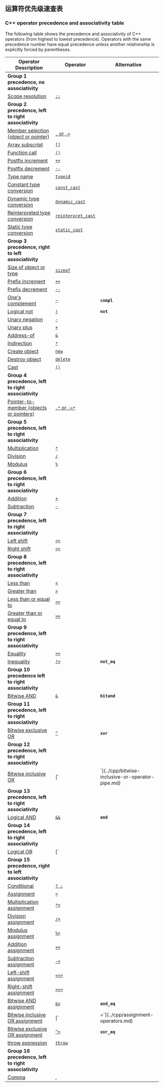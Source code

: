 



## 运算符优先级速查表


### C++ operator precedence and associativity table

The following table shows the precedence and associativity of C++ operators (from highest to lowest precedence). Operators with the same precedence number have equal precedence unless another relationship is explicitly forced by parentheses.

| Operator Description | Operator | Alternative |
|--|--|--|
| **Group 1 precedence, no associativity** |
| [Scope resolution](../cpp/scope-resolution-operator.md) | [`::`](../cpp/scope-resolution-operator.md) |
| **Group 2 precedence, left to right associativity** |
| [Member selection (object or pointer)](../cpp/member-access-operators-dot-and.md) | [`.` or `->`](../cpp/member-access-operators-dot-and.md) |
| [Array subscript](../cpp/subscript-operator.md) | [`[]`](../cpp/subscript-operator.md) |
| [Function call](../cpp/function-call-operator-parens.md) | [`()`](../cpp/function-call-operator-parens.md) |
| [Postfix increment](../cpp/postfix-increment-and-decrement-operators-increment-and-decrement.md) | [`++`](../cpp/postfix-increment-and-decrement-operators-increment-and-decrement.md) |
| [Postfix decrement](../cpp/postfix-increment-and-decrement-operators-increment-and-decrement.md) | [`--`](../cpp/postfix-increment-and-decrement-operators-increment-and-decrement.md) |
| [Type name](../cpp/typeid-operator.md) | [`typeid`](../cpp/typeid-operator.md) |
| [Constant type conversion](../cpp/const-cast-operator.md) | [`const_cast`](../cpp/const-cast-operator.md) |
| [Dynamic type conversion](../cpp/dynamic-cast-operator.md) | [`dynamic_cast`](../cpp/dynamic-cast-operator.md) |
| [Reinterpreted type conversion](../cpp/reinterpret-cast-operator.md) | [`reinterpret_cast`](../cpp/reinterpret-cast-operator.md) |
| [Static type conversion](../cpp/static-cast-operator.md) | [`static_cast`](../cpp/static-cast-operator.md) |
| **Group 3 precedence, right to left associativity** |
| [Size of object or type](../cpp/sizeof-operator.md) | [`sizeof`](../cpp/sizeof-operator.md) |
| [Prefix increment](../cpp/prefix-increment-and-decrement-operators-increment-and-decrement.md) | [`++`](../cpp/prefix-increment-and-decrement-operators-increment-and-decrement.md) |
| [Prefix decrement](../cpp/prefix-increment-and-decrement-operators-increment-and-decrement.md) | [`--`](../cpp/prefix-increment-and-decrement-operators-increment-and-decrement.md) |
| [One's complement](../cpp/one-s-complement-operator-tilde.md) | [`~`](../cpp/one-s-complement-operator-tilde.md) | **`compl`** |
| [Logical not](../cpp/logical-negation-operator-exclpt.md) | [`!`](../cpp/logical-negation-operator-exclpt.md) | **`not`** |
| [Unary negation](../cpp/unary-plus-and-negation-operators-plus-and.md) | [`-`](../cpp/unary-plus-and-negation-operators-plus-and.md) |
| [Unary plus](../cpp/unary-plus-and-negation-operators-plus-and.md) | [`+`](../cpp/unary-plus-and-negation-operators-plus-and.md) |
| [Address-of](../cpp/address-of-operator-amp.md) | [`&`](../cpp/address-of-operator-amp.md) |
| [Indirection](../cpp/indirection-operator-star.md) | [`*`](../cpp/indirection-operator-star.md) |
| [Create object](../cpp/new-operator-cpp.md) | [`new`](../cpp/new-operator-cpp.md) |
| [Destroy object](../cpp/delete-operator-cpp.md) | [`delete`](../cpp/delete-operator-cpp.md) |
| [Cast](../cpp/cast-operator-parens.md) | [`()`](../cpp/cast-operator-parens.md) |
| **Group 4 precedence, left to right associativity** |
| [Pointer-to-member (objects or pointers)](../cpp/pointer-to-member-operators-dot-star-and-star.md) | [`.*` or `->*`](../cpp/pointer-to-member-operators-dot-star-and-star.md) |
| **Group 5 precedence, left to right associativity** |
| [Multiplication](../cpp/multiplicative-operators-and-the-modulus-operator.md) | [`*`](../cpp/multiplicative-operators-and-the-modulus-operator.md) |
| [Division](../cpp/multiplicative-operators-and-the-modulus-operator.md) | [`/`](../cpp/multiplicative-operators-and-the-modulus-operator.md) |
| [Modulus](../cpp/multiplicative-operators-and-the-modulus-operator.md) | [`%`](../cpp/multiplicative-operators-and-the-modulus-operator.md) |
| **Group 6 precedence, left to right associativity** |
| [Addition](../cpp/additive-operators-plus-and.md) | [`+`](../cpp/additive-operators-plus-and.md) |
| [Subtraction](../cpp/additive-operators-plus-and.md) | [`-`](../cpp/additive-operators-plus-and.md) |
| **Group 7 precedence, left to right associativity** |
| [Left shift](../cpp/left-shift-and-right-shift-operators-input-and-output.md) | [`<<`](../cpp/left-shift-and-right-shift-operators-input-and-output.md) |
| [Right shift](../cpp/left-shift-and-right-shift-operators-input-and-output.md) | [`>>`](../cpp/left-shift-and-right-shift-operators-input-and-output.md) |
| **Group 8 precedence, left to right associativity** |
| [Less than](../cpp/relational-operators-equal-and-equal.md) | [`<`](../cpp/relational-operators-equal-and-equal.md) |
| [Greater than](../cpp/relational-operators-equal-and-equal.md) | [`>`](../cpp/relational-operators-equal-and-equal.md) |
| [Less than or equal to](../cpp/relational-operators-equal-and-equal.md) | [`<=`](../cpp/relational-operators-equal-and-equal.md) |
| [Greater than or equal to](../cpp/relational-operators-equal-and-equal.md) | [`>=`](../cpp/relational-operators-equal-and-equal.md) |
| **Group 9 precedence, left to right associativity** |
| [Equality](../cpp/equality-operators-equal-equal-and-exclpt-equal.md) | [`==`](../cpp/equality-operators-equal-equal-and-exclpt-equal.md) |
| [Inequality](../cpp/equality-operators-equal-equal-and-exclpt-equal.md) | [`!=`](../cpp/equality-operators-equal-equal-and-exclpt-equal.md) | **`not_eq`** |
| **Group 10 precedence left to right associativity** |
| [Bitwise AND](../cpp/bitwise-and-operator-amp.md) | [`&`](../cpp/bitwise-and-operator-amp.md) | **`bitand`** |
| **Group 11 precedence, left to right associativity** |
| [Bitwise exclusive OR](../cpp/bitwise-exclusive-or-operator-hat.md) | [`^`](../cpp/bitwise-exclusive-or-operator-hat.md) | **`xor`** |
| **Group 12 precedence, left to right associativity** |
| [Bitwise inclusive OR](../cpp/bitwise-inclusive-or-operator-pipe.md) | [`|`](../cpp/bitwise-inclusive-or-operator-pipe.md) | **`bitor`** |
| **Group 13 precedence, left to right associativity** |
| [Logical AND](../cpp/logical-and-operator-amp-amp.md) | [`&&`](../cpp/logical-and-operator-amp-amp.md) | **`and`** |
| **Group 14 precedence, left to right associativity** |
| [Logical OR](../cpp/logical-or-operator-pipe-pipe.md) | [`||`](../cpp/logical-or-operator-pipe-pipe.md) | **`or`** |
| **Group 15 precedence, right to left associativity** |
| [Conditional](../cpp/conditional-operator-q.md) | [`? :`](../cpp/conditional-operator-q.md) |
| [Assignment](../cpp/assignment-operators.md) | [`=`](../cpp/assignment-operators.md) |
| [Multiplication assignment](../cpp/assignment-operators.md) | [`*=`](../cpp/assignment-operators.md) |
| [Division assignment](../cpp/assignment-operators.md) | [`/=`](../cpp/assignment-operators.md) |
| [Modulus assignment](../cpp/assignment-operators.md) | [`%=`](../cpp/assignment-operators.md) |
| [Addition assignment](../cpp/assignment-operators.md) | [`+=`](../cpp/assignment-operators.md) |
| [Subtraction assignment](../cpp/assignment-operators.md) | [`-=`](../cpp/assignment-operators.md) |
| [Left-shift assignment](../cpp/assignment-operators.md) | [`<<=`](../cpp/assignment-operators.md) |
| [Right-shift assignment](../cpp/assignment-operators.md) | [`>>=`](../cpp/assignment-operators.md) |
| [Bitwise AND assignment](../cpp/assignment-operators.md) | [`&=`](../cpp/assignment-operators.md) | **`and_eq`** |
| [Bitwise inclusive OR assignment](../cpp/assignment-operators.md) | [`|=`](../cpp/assignment-operators.md) | **`or_eq`** |
| [Bitwise exclusive OR assignment](../cpp/assignment-operators.md) | [`^=`](../cpp/assignment-operators.md) | **`xor_eq`** |
| [throw expression](../cpp/try-throw-and-catch-statements-cpp.md) | [`throw`](../cpp/try-throw-and-catch-statements-cpp.md) |
| **Group 16 precedence, left to right associativity** |
| [Comma](../cpp/comma-operator.md) | [,](../cpp/comma-operator.md) |

